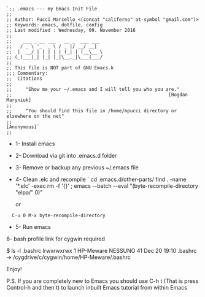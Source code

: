     `;; .emacs --- my Emacs Init File
    ;;
    ;; Author: Pucci Marcello <(concat "califerno" at-symbol "gmail.com")>
    ;; Keywords: emacs, dotfile, config
    ;; Last modified : Wednesday, 09. November 2016
    ;;
    ;;    ___ _ __ ___   __ _  ___ ___
    ;;   / _ \ '_  _ \ / _ |/ __/ __|
    ;;  |  __/ | | | | | (_| | (__\__ \
    ;; (_)___|_| |_| |_|\__,_|\___|___/
    ;;
    ;; This file is NOT part of GNU Emacs.k
    ;;; Commentary:
    ;;  Citations
    ;;
    ;;     "Show me your ~/.emacs and I will tell you who you are."
    ;;                                                         [Bogdan Maryniuk]
    ;;
    ;;     "You should find this file in /home/mpucci directory or elsewhere on the net"
    ;;                                                         [Anonymous]`
    ;;

  * 1- Install emacs

  * 2- Download via git into .emacs.d folder

  * 3- Remove or backup any previous ~/.emacs file

  * 4- Clean .elc and recompile
`	cd .emacs.d/other-parts/
	find . -name '*.elc' -exec rm -f '{}' \;
	emacs --batch --eval "(byte-recompile-directory \"elpa/\" 0)"
	
	or
	
`	C-u 0 M-x byte-recompile-directory `

  * 5- Run emacs
  
  
  6- bash profile link for cygwin required
  
  $ ls -l .bashrc
  lrwxrwxrwx 1 HP-Meware NESSUNO 41 Dec 20 19:10 .bashrc -> /cygdrive/c/cygwin/home/HP-Meware/.bashrc

Enjoy!

P.S. If you are completely new to Emacs you should use C-h t (That is press Control-h and then t) 
     to launch inbuilt Emacs tutorial from within Emacs
